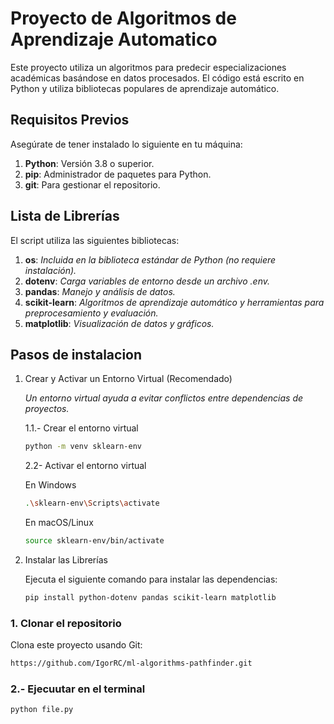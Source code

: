 # Proyecto de Algoritmos de Aprendizaje Automatico

Este proyecto utiliza un algoritmos para predecir especializaciones académicas basándose en datos procesados. El código está escrito en Python y utiliza bibliotecas populares de aprendizaje automático.

## Requisitos Previos

Asegúrate de tener instalado lo siguiente en tu máquina:

1. **Python**: Versión 3.8 o superior.
2. **pip**: Administrador de paquetes para Python.
3. **git**: Para gestionar el repositorio.

## Lista de Librerías

El script utiliza las siguientes bibliotecas:

1. **os**: *Incluida en la biblioteca estándar de Python (no requiere instalación).*
2. **dotenv**: *Carga variables de entorno desde un archivo .env.*
3. **pandas**: *Manejo y análisis de datos.*
4. **scikit-learn**: *Algoritmos de aprendizaje automático y herramientas para preprocesamiento y evaluación.*
5. **matplotlib**: *Visualización de datos y gráficos.*

## Pasos de instalacion
1. Crear y Activar un Entorno Virtual (Recomendado)
    
    *Un entorno virtual ayuda a evitar conflictos entre dependencias de proyectos.*

    1.1.- Crear el entorno virtual
    ```bash
    python -m venv sklearn-env
    ```
    
    2.2- Activar el entorno virtual
    
    En Windows 
    ```bash
    .\sklearn-env\Scripts\activate
    ```
    En macOS/Linux
    ```bash
    source sklearn-env/bin/activate
    ```

2. Instalar las Librerías

    Ejecuta el siguiente comando para instalar las dependencias:
    ```bash
    pip install python-dotenv pandas scikit-learn matplotlib
    ```

### 1. Clonar el repositorio
Clona este proyecto usando Git:

```bash
https://github.com/IgorRC/ml-algorithms-pathfinder.git
```
### 2.- Ejecuutar en el terminal

```bash
python file.py
```
